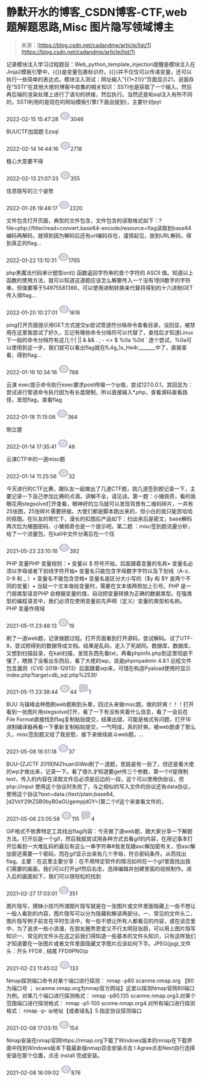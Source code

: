 <!--yml
category: 未分类
date: 2022-04-26 14:46:19
-->

# 静默开水的博客_CSDN博客-CTF,web题解题思路,Misc 图片隐写领域博主

> 来源：[https://blog.csdn.net/cadandme/article/list/1](https://blog.csdn.net/cadandme/article/list/1)

记录模块注入学习过程题目：Web_python_template_injection提醒是模块注入在Jinja2模板引擎中，{{}}是变量包裹标识符。{{}}并不仅仅可以传递变量，还可以执行一些简单的表达式。模块注入测试：网址输入“{{1*21}}”页面显示21，说面存在“SSTI”在其他大佬的博客中收集的相关知识：SSTI也是获取了一个输入，然后再后端的渲染处理上进行了语句的拼接，然后执行。当然还是和sql注入有所不同的，SSTI利用的是现在的网站模板引擎(下面会提到)，主要针对pyt

2022-02-15 15:47:28 ![](img/c435921c498fd8cf48f9f07527be548a.png)3046

BUUCTF加固题 Ezsql

2022-02-14 14:44:16 ![](img/c435921c498fd8cf48f9f07527be548a.png)2718

粗心大意要不得

2022-02-13 21:07:33 ![](img/c435921c498fd8cf48f9f07527be548a.png)355

信息隐写的三个姿势

2022-01-26 19:48:17 ![](img/c435921c498fd8cf48f9f07527be548a.png)2220

文件包含打开页面，典型的文件包含，文件包含的读取格式如下：?file=php://filter/read=convert.base64-encode/resource=flag读取到base64编码再解码，就得到因为解码后还有url编码存在，谨慎起见，放到URL解码，得到真正的flag...

2022-01-22 13:10:31 ![](img/c435921c498fd8cf48f9f07527be548a.png)1765

php黑魔法代码审计题型ord() 函数返回字符串的首个字符的 ASCII 值。知道以上函数的使用方法，就可以知道这道题应该怎么解要传入一个没有1到9数字的字符串，但值要等于54975581388，可以使用进制转换来代替将得到的十六进制GET传入得flag...

2022-01-20 10:27:01 ![](img/c435921c498fd8cf48f9f07527be548a.png)1616

ping打开页面提示用GET方式提交ip尝试管道符分隔命令查看目录，没回显，被禁用在这里我尝试了好久，忘记有哪些命令分隔符可以代替了，查找后才知道Linux下一般的命令分隔符有这几个| || & && . ; - <> $ %0a %0d ` 逐个尝试，%0a可以使用到这一步，我们就可以看出flag就在fL4g_1s_He4r_______中了，直接查看，得到flag...

2022-01-19 10:34:16 ![](img/c435921c498fd8cf48f9f07527be548a.png)788

云演 exec提示命令执行exec要求post传输一个ip值，尝试127.0.0.1，其回显为：尝试进行管道命令执行因为有长度限制，所以直接输入*.php，查看源码查看路径，发现flag，查看flag

2022-01-18 11:15:06 ![](img/c435921c498fd8cf48f9f07527be548a.png)364

倒立屋

2022-01-14 17:35:41 ![](img/c435921c498fd8cf48f9f07527be548a.png)46

云演CTF中的一道misc题

2022-01-14 11:25:56 ![](img/c435921c498fd8cf48f9f07527be548a.png)32

今天进行的CTF比赛，跟队友一起做出了几道CTF题，挑几道签到题记录一下，主要记录一下自己参加比赛的点滴，讲解不全，请见谅。第一题：小猪佩奇，看的我眼花用stegsolve打开查看，眼神好的立马就可以发现背景有二维码碎片，一共有25张图，25张碎片需要拼接。大佬们都是脚本跑出来的，但小白的我只能苦哈哈的抠图。在队友的帮忙下，漫长的扣图后产品如下：扫出来后是密文，base解码两次后为猪圈密码，小猪佩奇也是一个提示吧。第二题 ：misc签到题流量分析，给了一个流量包，在kali中文件分离后在一个压

2021-05-23 23:10:16 ![](img/c435921c498fd8cf48f9f07527be548a.png)392

PHP 变量PHP 变量规则：• 变量以 $ 符号开始，后面跟着变量的名称• 变量名必须以字母或者下划线字符开始• 变量名只能包含字母数字字符以及下划线（A-z、0-9 和 _ ）• 变量名不能包含空格• 变量名是区分大小写的（$y 和 $Y 是两个不同的变量）• 当赋一个文本值给变量时，需要在文本值两侧加上引号。PHP 是一门弱类型语言PHP 会根据变量的值，自动把变量转换为正确的数据类型。在强类型的编程语言中，我们必须在使用变量前先声明（定义）变量的类型和名称。PHP 变量作用域

2021-05-11 23:48:13 ![](img/c435921c498fd8cf48f9f07527be548a.png)19

刷了一道web题，记录做题过程。打开页面看到打开源码，尝试解码。试了UTF-8，尝试把得到的数据导成文档。结果是乱码，走入了死胡同。数据库，数据库，又想到扫描目录，在kali扫描，发现东西先看txt，再看phpinfo.php到这里彻底不懂了，瞎搞了没看出东西后，看了大佬的wp，说是phpmyadmin 4.8.1 远程文件包含漏洞（CVE-2018-12613）后面跟着wp来，可惜在构造Pyaload使用时显示index.php?target=db_sql.php%253f/

2021-05-11 23:38:44 ![](img/c435921c498fd8cf48f9f07527be548a.png)44 ![](img/9274138a3dcedc599be983ca211bfd87.png)1

BUU 乌镇峰会种图刷web题刷到头晕，回过头来做misc题，做的好爽！！！打开看到一张图片用stegsolve打开，看了一下有没有夹着什么信息，看了一会后在File Format直接找到flag复制粘贴提交，结果出错，可能是格式有问题，打开16进制编译器再看一下重新复制粘贴提交，一气呵成，真的好爽，被web题虐了那么久，misc签到题又给了我安慰，接下来继续疯斗web题。...

2021-05-08 16:51:18 ![](img/c435921c498fd8cf48f9f07527be548a.png)37

BUU–[ZJCTF 2019]NiZhuanSiWei刷了一道题，思路是有一些了，但还是看大佬的wp才做出来，记录一下。看了很久才知道要get传三个参数，第一个if是限制text，传入的内容在读取文件后必须是后边的一段，这个可以使用伪协议，但 php://input 使用这个协议时失败了，与之相似的写入文件的协议还有data协议，使用这个协议?text=data://text/plain;base64,[d2VsY29tZSB0byB0aGUgempjdGY=]第二个if这个来查看文件的，

2021-05-06 23:05:58 ![](img/c435921c498fd8cf48f9f07527be548a.png)115 ![](img/9274138a3dcedc599be983ca211bfd87.png)4

GIF格式不依靠特定工具找出flag内容：今天做了道web题，跟大家分享一下解题方法。打开后是一个gif，然后我就尝试用各种方式去看gif的内容，在用记事本打开后看到一大堆乱码的最后有这么一串字符串#我发现跟asc解加密有关，但asc解加密还需要一个密码，而在gif显示出来有几个字母，符合密码条件。从而找出flag。主要：在这里主要分享：在不用特定软件的情况如何在一个gif里面找出我们需要的画面，我们可以打开gif然后右击，选择编辑并创建里面的视频制作。进入后的画面如下，我们可以很轻松的找到

2021-02-27 17:03:01 ![](img/c435921c498fd8cf48f9f07527be548a.png)351

图片隐写，撩妹小技巧所谓图片隐写就是在一张图片或文件里面隐藏上一些不想让一般人看到的内容，图片隐写可以分为隐藏和解读两部分。一、常见的文件头二、图片隐写例子前言在平时生活中，有一些不想让所有人都看见的内容，或在谈恋爱中，为了追求一些小浪漫，在朋友圈秀恩爱又不行太明目张胆，可以用上图片隐写知识一、常见的文件头在这之前我们得知道一些基本的文件头知识，只有这样我们才知道要在一张图片或者文件里面隐藏文字图片应该如何下手。JPEG(jpg),文件头：开头 FFD8 , 结尾 FFD9PNG(p

2021-02-23 11:45:02 ![](img/c435921c498fd8cf48f9f07527be548a.png)133

Nmap探测端口命令对某个端口进行探测： nmap -p80 scanme.nmap.org 【80为端口号 ； scanme.nmap.org为nmap官方网站】这里以探测Nmap官网80端口为例。对某几个端口进行探测格式： nmap -p80,135 scanme.nmap.org3.对某个范围端口进行探测格式： nmap -p1-100 scnme.nmap.org4.对所有端口进行探测格式： nmap -p- ip地址【或者域名】5.指定协议探测端口

2021-02-08 17:03:10 ![](img/c435921c498fd8cf48f9f07527be548a.png)154

Nmap安装在nmap官网https://nmap.org下载了Windows版本的nmap在下载界面中找到Windows版本下载最新版nmap双击安装点击 I Agree点击Next自行选择安装在那个位置，点击 install 完成安装。

2021-02-08 16:09:02 ![](img/c435921c498fd8cf48f9f07527be548a.png)876